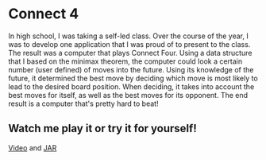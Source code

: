 # Connect 4
In high school, I was taking a self-led class. Over the course of the year, I was to develop one application that I was proud of to present to the class. The result was a computer that plays Connect Four. Using a data structure that I based on the minimax theorem, the computer could look a certain number (user defined) of moves into the future. Using its knowledge of the future, it determined the best move by deciding which move is most likely to lead to the desired board position. When deciding, it takes into account the best moves for itself, as well as the best moves for its opponent. The end result is a computer that's pretty hard to beat!

## Watch me play it or try it for yourself!
[Video](https://youtu.be/QrpilHJsj74) and
[JAR](http://www.maxknutsen.com/images/ConnectFourAIMaxKnutsen.jar)

